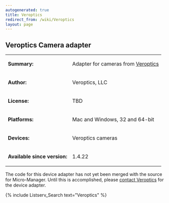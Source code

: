 ```yaml
---
autogenerated: true
title: Veroptics
redirect_from: /wiki/Veroptics
layout: page
---
```


## Veroptics Camera adapter

<table>
<tr>
<td markdown="1">

**Summary:**

</td>
<td markdown="1">

Adapter for cameras from [Veroptics](https://www.veroptics.com/)

</td>
</tr>
<tr>
<td markdown="1">

**Author:**

</td>
<td markdown="1">

Veroptics, LLC

</td>
</tr>
<tr>
<td markdown="1">

**License:**

</td>
<td markdown="1">

TBD

</td>
</tr>
<tr>
<td markdown="1">

**Platforms:**

</td>
<td markdown="1">

Mac and Windows, 32 and 64-bit

</td>
</tr>
<tr>
<td markdown="1">

**Devices:**

</td>
<td markdown="1">

Veroptics cameras

</td>
</tr>

<td markdown="1">

**Available since version:**

</td>
<td markdown="1">

1.4.22

</td>
</table>

The code for this device adapter has not yet been merged with the source
for Micro-Manager. Until this is accomplished, please [contact
Veroptics](mailto:sales@Veroptics.com) for the device adapter.

{% include Listserv_Search text="Veroptics" %}
